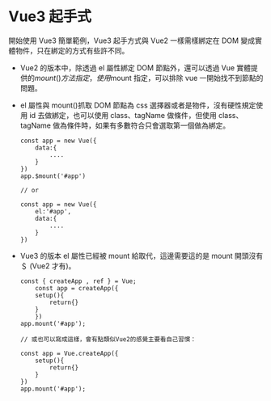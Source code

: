 # Vue3 起手式

開始使用 Vue3 簡單範例，Vue3 起手方式與 Vue2 一樣需樣綁定在 DOM 變成實體物件，只在綁定的方式有些許不同。

- Vue2 的版本中，除透過 el 屬性綁定 DOM 節點外，還可以透過 Vue 實體提供的$mount()方法指定，使用$mount 指定，可以排除 vue 一開始找不到節點的問題。
- el 屬性與 mount()抓取 DOM 節點為 css 選擇器或者是物件，沒有硬性規定使用 id 去做綁定，也可以使用 class、tagName 做條件，但使用 class、tagName 做為條件時，如果有多數符合只會選取第一個做為綁定。
    ```
    const app = new Vue({
        data:{
            ....
        }
    })
    app.$mount('#app')

    // or

    const app = new Vue({
        el:'#app',
        data:{
            ....
        }
    })
    ```
        

- Vue3 的版本 el 屬性已經被 mount 給取代，這邊需要這的是 mount 開頭沒有＄ (Vue2 才有)。

    ```
    const { createApp , ref } = Vue;
        const app = createApp({
        setup(){
            return{}
        }
        })
    app.mount('#app');

    // 或也可以寫成這樣，會有點類似Vue2的感覺主要看自己習慣：

    const app = Vue.createApp({
        setup(){
            return{}
        }
    })
    app.mount('#app');
    ```

